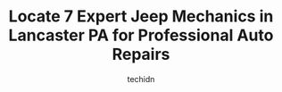 ---
layout: ampstory
image: https://images.unsplash.com/photo-1533690876270-13b7a3fa7a19?ixlib=rb-4.0.3&ixid=MnwxMjA3fDB8MHxwaG90by1wYWdlfHx8fGVufDB8fHx8&auto=format&fit=crop&w=640&h=853&q=80
author: techidn
featured: false
description: Entrust your vehicle to the 7 best Jeep Mechanic in Lancaster PA, USA and experience the difference they can make. With their extensive knowledge, state-of-the-art facilities, and commitment
title: Locate 7 Expert Jeep Mechanics in Lancaster PA for Professional Auto Repairs
cover:
   title: Locate 7 Expert Jeep Mechanics in Lancaster PA for Professional Auto Repairs
   subtitle: Rickpate
   background: https://images.unsplash.com/photo-1533690876270-13b7a3fa7a19?ixlib=rb-4.0.3&ixid=MnwxMjA3fDB8MHxwaG90by1wYWdlfHx8fGVufDB8fHx8&auto=format&fit=crop&w=640&h=853&q=80

pages: 
 - layout: thirds
   top: <h1>#1 Brubaker Chrysler Jeep</h1>
   bottom: "<p>I was very happy with my experience at Brubaker Jeep. We pulled up to the lot and were greeted promptly and introduced to Jen. She was very kind and helpful to us as we l</p>"
   background: https://www.knot35.com/toplist/wp-content/uploads/2023/06/best-jeep-mechanic-1-in-lancaster-pa-1685837183.jpeg
   backgroundblur: true
 - layout: thirds
   top: <h1>#2 M & R Auto Center</h1>
   bottom: "<p>535 E Ross St B, Lancaster, PA 17602, United States</p>"
   background: https://www.knot35.com/toplist/wp-content/uploads/2023/06/best-jeep-mechanic-2-in-lancaster-pa-1685837183.jpeg
   cta:
      link: https://www.knot35.com/toplist/locate-7-expert-jeep-mechanics-in-lancaster-pa-for-professional-auto-repairs/
      text: Locate 7 Expert Jeep Mechanics in Lancaster PA for Professional Auto Repairs
 - layout: thirds
   top: <h1>#3 Accurate Total Car Care</h1>
   bottom: "<p>410 Harrisburg Ave, Lancaster, PA 17603, United States</p>"
   background: https://www.knot35.com/toplist/wp-content/uploads/2023/06/best-jeep-mechanic-3-in-lancaster-pa-1685837184.jpeg
   cta:
      link: https://www.knot35.com/toplist/locate-7-expert-jeep-mechanics-in-lancaster-pa-for-professional-auto-repairs/
      text: Locate 7 Expert Jeep Mechanics in Lancaster PA for Professional Auto Repairs
 - layout: thirds
   top: <h1>#4 Froys Auto Service LLC</h1>
   bottom: "<p>555 New Holland Ave, Lancaster, PA 17602, United States</p>"
   background: https://images.unsplash.com/photo-1531169509526-f8f1fdaa4a67?ixlib=rb-4.0.3&ixid=MnwxMjA3fDB8MHxwaG90by1wYWdlfHx8fGVufDB8fHx8&auto=format&fit=crop&w=640&h=853&q=80
   cta:
      link: https://www.knot35.com/toplist/locate-7-expert-jeep-mechanics-in-lancaster-pa-for-professional-auto-repairs/
      text: Locate 7 Expert Jeep Mechanics in Lancaster PA for Professional Auto Repairs
 - layout: thirds
   top: <h1>#5 Joes Auto Repair & Towing LLC</h1>
   bottom: "<p>1120 Dillerville Rd Suite 4, Lancaster, PA 17601, United States</p>"
   background: https://images.unsplash.com/photo-1557672172-298e090bd0f1?ixlib=rb-4.0.3&ixid=MnwxMjA3fDB8MHxwaG90by1wYWdlfHx8fGVufDB8fHx8&auto=format&fit=crop&w=640&h=853&q=80
   cta:
      link: https://www.knot35.com/toplist/locate-7-expert-jeep-mechanics-in-lancaster-pa-for-professional-auto-repairs/
      text: Locate 7 Expert Jeep Mechanics in Lancaster PA for Professional Auto Repairs
 - layout: thirds
   top: <h1>#6 Elliots Auto Service</h1>
   bottom: "<p>1031 Dillerville Rd, Lancaster, PA 17603, United States</p>"
   background: https://images.unsplash.com/photo-1524169358666-79f22534bc6e?ixlib=rb-4.0.3&ixid=MnwxMjA3fDB8MHxwaG90by1wYWdlfHx8fGVufDB8fHx8&auto=format&fit=crop&w=640&h=853&q=80
   cta:
      link: https://www.knot35.com/toplist/locate-7-expert-jeep-mechanics-in-lancaster-pa-for-professional-auto-repairs/
      text: Locate 7 Expert Jeep Mechanics in Lancaster PA for Professional Auto Repairs
 - layout: thirds
   top: <h1>#7 717 Companies @ ORC</h1>
   bottom: "<p>1775 Columbia Ave, Lancaster, PA 17603, United States</p>"
   background: https://images.unsplash.com/photo-1546497974-b213c9efb599?ixlib=rb-4.0.3&ixid=MnwxMjA3fDB8MHxwaG90by1wYWdlfHx8fGVufDB8fHx8&auto=format&fit=crop&w=640&h=853&q=80
   cta:
      link: https://www.knot35.com/toplist/locate-7-expert-jeep-mechanics-in-lancaster-pa-for-professional-auto-repairs/
      text: Locate 7 Expert Jeep Mechanics in Lancaster PA for Professional Auto Repairs
 - layout: thirds
   middle: Continue reading...
   background: https://images.unsplash.com/photo-1564951434112-64d74cc2a2d7?ixlib=rb-4.0.3&ixid=MnwxMjA3fDB8MHxwaG90by1wYWdlfHx8fGVufDB8fHx8&auto=format&fit=crop&w=640&h=853&q=80
   cta:
      link: https://www.knot35.com/toplist/locate-7-expert-jeep-mechanics-in-lancaster-pa-for-professional-auto-repairs/
      text: Locate 7 Expert Jeep Mechanics in Lancaster PA for Professional Auto Repairs
      
---